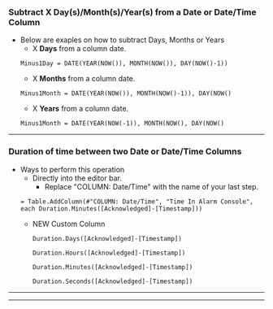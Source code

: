 ### Subtract X Day(s)/Month(s)/Year(s) from a Date or Date/Time Column
 - Below are exaples on how to subtract Days, Months or Years
    - X **Days** from a column date.
    ```
    Minus1Day = DATE(YEAR(NOW()), MONTH(NOW()), DAY(NOW()-1))
    ```
    - X **Months** from a column date.
    ```
    Minus1Month = DATE(YEAR(NOW()), MONTH(NOW()-1)), DAY(NOW()
    ```
    - X **Years** from a column date.
    ```
    Minus1Month = DATE(YEAR(NOW(-1)), MONTH(NOW(), DAY(NOW()
    ```

***

### Duration of time between two Date or Date/Time Columns
 - Ways to perform this operation
    - Directly into the editor bar.
       - Replace "COLUMN: Date/Time" with the name of your last step.
    ```
    = Table.AddColumn(#"COLUMN: Date/Time", "Time In Alarm Console", each Duration.Minutes([Acknowledged]-[Timestamp]))
    ```
    - NEW Custom Column
      ```
      Duration.Days([Acknowledged]-[Timestamp])
      ```
      ```
      Duration.Hours([Acknowledged]-[Timestamp])
      ```
      ```
      Duration.Minutes([Acknowledged]-[Timestamp])
      ```
      ```
      Duration.Seconds([Acknowledged]-[Timestamp])
      ```
***


***
